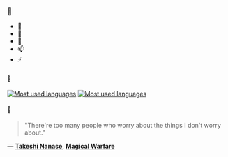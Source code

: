 ### 👋

- 🔭
- 🌱
- 💬
- 📫
- ⚡

#### 🧏

[![Most used languages](https://github-readme-stats-aynah.vercel.app/api/top-langs/?username=aynh&theme=solarized-dark&langs_count=6&layout=compact&hide_title=true)](https://github.com/anuraghazra/github-readme-stats#gh-dark-mode-only)
[![Most used languages](https://github-readme-stats-aynah.vercel.app/api/top-langs/?username=aynh&theme=solarized-light&langs_count=6&layout=compact&hide_title=true)](https://github.com/anuraghazra/github-readme-stats#gh-light-mode-only)

#### 💬

> "There're too many people who worry about the things I don't worry about."

&mdash; [**Takeshi Nanase**](https://myanimelist.net/character.php?q=Takeshi%20Nanase&cat=character), [**Magical Warfare**](https://myanimelist.net/search/all?q=Magical%20Warfare&cat=all)
